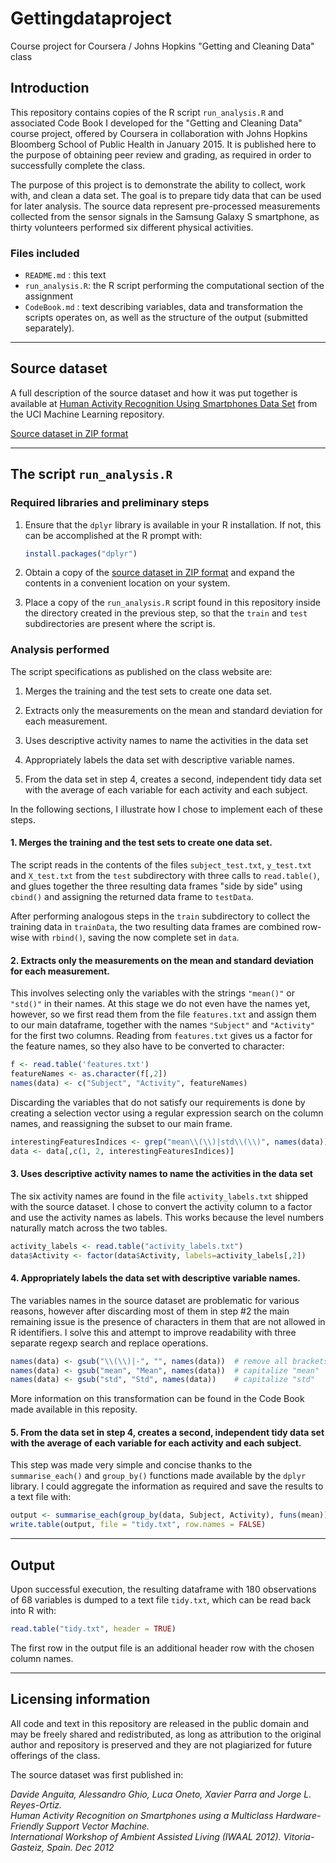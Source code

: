 # Gettingdataproject
Course project for Coursera / Johns Hopkins "Getting and Cleaning Data" class

## Introduction

This repository contains copies of the R script `run_analysis.R` and associated Code
Book I developed for the "Getting and Cleaning Data" course project,
offered by Coursera in collaboration with Johns Hopkins Bloomberg
School of Public Health in January 2015.  It is published here to the
purpose of obtaining peer review and grading, as required in order to
successfully complete the class.

The purpose of this project is to demonstrate the ability to collect,
work with, and clean a data set. The goal is to prepare tidy data that
can be used for later analysis.  The source data represent
pre-processed measurements collected from the sensor signals in the
Samsung Galaxy S smartphone, as thirty volunteers performed six
different physical activities.


### Files included

* `README.md` : this text
* `run_analysis.R`: the R script performing the computational section
of the assignment
* `CodeBook.md` : text describing variables, data and transformation
  the scripts operates on, as well as the structure of the output
  (submitted separately).

-------

## Source dataset

A full description of the source dataset and how it was put together is
available at
[Human Activity Recognition Using Smartphones Data Set](http://archive.ics.uci.edu/ml/datasets/Human+Activity+Recognition+Using+Smartphones)
from the UCI Machine Learning repository.

[Source dataset in ZIP format](https://d396qusza40orc.cloudfront.net/getdata%2Fprojectfiles%2FUCI%20HAR%20Dataset.zip)

----

## The script `run_analysis.R`

### Required libraries and preliminary steps
1. Ensure that the `dplyr` library is available in your R installation.  If not,
this can be accomplished at the R prompt with:

    ```r
    install.packages("dplyr")
    ```

2. Obtain a copy of the
   [source dataset in ZIP format](https://d396qusza40orc.cloudfront.net/getdata%2Fprojectfiles%2FUCI%20HAR%20Dataset.zip)
   and expand the contents in a convenient location on your system.

3. Place a copy of the `run_analysis.R` script found in this repository inside
   the directory created in the previous step, so that the `train` and
`test` subdirectories are present where the script is.

### Analysis performed
The script specifications as published on the class website are:

1. Merges the training and the test sets to create one data set.

2. Extracts only the measurements on the mean and standard deviation for each
measurement.

3. Uses descriptive activity names to name the activities in the data set

4. Appropriately labels the data set with descriptive variable names.

5. From the data set in step 4, creates a second, independent tidy data
set with the average of each variable for each activity and each
subject.

In the following sections, I illustrate how I chose to implement each of these
steps.

#### 1. Merges the training and the test sets to create one data set.

The script reads in the contents of the files `subject_test.txt`, `y_test.txt`
and `X_test.txt` from the `test` subdirectory with three calls to
`read.table()`, and glues together the three resulting data frames "side by
side" using `cbind()` and assigning the returned data frame to `testData`.

After performing analogous steps in the `train` subdirectory to collect the
training data in `trainData`, the two resulting data frames are combined
row-wise with `rbind()`, saving the now complete set in `data`.

#### 2. Extracts only the measurements on the mean and standard deviation for each measurement.

This involves selecting only the variables with the strings `"mean()"` or `"std()"` in their
names.  At this stage we do not even have the names yet, however, so we first read them
from the file `features.txt` and assign them to our main dataframe, together
with the names `"Subject"` and `"Activity"` for the first two columns.  Reading from
`features.txt` gives us a factor for the feature names, so they also have to be
converted to character:

```r
f <- read.table('features.txt')
featureNames <- as.character(f[,2])
names(data) <- c("Subject", "Activity", featureNames)
```

Discarding the variables that do not satisfy our requirements is done by
creating a selection vector using a regular expression search on the column
names, and reassigning the subset to our main frame.

```r
interestingFeaturesIndices <- grep("mean\\(\\)|std\\(\\)", names(data))
data <- data[,c(1, 2, interestingFeaturesIndices)]
```

#### 3. Uses descriptive activity names to name the activities in the data set

The six activity names are found in the file `activity_labels.txt` shipped with the
source dataset.  I chose to convert the activity column to a factor and use the
activity names as labels.  This works because the level numbers naturally match across the
two tables.

```r
activity_labels <- read.table("activity_labels.txt")
data$Activity <- factor(data$Activity, labels=activity_labels[,2])
```

#### 4. Appropriately labels the data set with descriptive variable names.

The variables names in the source dataset are problematic for various reasons,
however after discarding most of them in step #2 the main remaining issue is the
presence of characters in them that are not allowed in R identifiers.  I solve
this and attempt to improve readability with three separate regexp search and
replace operations.
```r
names(data) <- gsub("\\(\\)|-", "", names(data))  # remove all brackets in column names
names(data) <- gsub("mean", "Mean", names(data))  # capitalize "mean"
names(data) <- gsub("std", "Std", names(data))    # capitalize "std"
```

More information on this transformation can be found in the Code Book made
available in this reposity.

#### 5. From the data set in step 4, creates a second, independent tidy data set with the average of each variable for each activity and each subject.

This step was made very simple and concise thanks to the `summarise_each()` and `group_by()`
functions made available by the `dplyr` library.  I could aggregate the
information as required and save the results to a text file with:

```r
output <- summarise_each(group_by(data, Subject, Activity), funs(mean))
write.table(output, file = "tidy.txt", row.names = FALSE)
```

----

## Output

Upon successful execution, the resulting dataframe with 180 observations of 68
variables is dumped to a text file `tidy.txt`, which can be read back into R with:

```r
read.table("tidy.txt", header = TRUE)
```

The first row in the output file is an additional header row with the chosen column names.

----

## Licensing information

All code and text in this repository are released in the public domain and may
be freely shared and redistributed, as long as attribution to the original
author and repository is preserved and they are not plagiarized for future
offerings of the class.

The source dataset was first published in:

*Davide Anguita, Alessandro Ghio, Luca Oneto, Xavier Parra and Jorge
L. Reyes-Ortiz.  
Human Activity Recognition on Smartphones using a Multiclass Hardware-Friendly
Support Vector Machine.  
International Workshop of Ambient Assisted Living (IWAAL 2012). Vitoria-Gasteiz, Spain. Dec 2012*
